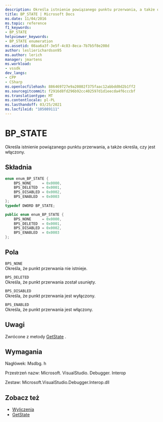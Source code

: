 ```yaml
---
description: Określa istnienie powiązanego punktu przerwania, a także określa, czy jest włączony.
title: BP_STATE | Microsoft Docs
ms.date: 11/04/2016
ms.topic: reference
f1_keywords:
- BP_STATE
helpviewer_keywords:
- BP_STATE enumeration
ms.assetid: 08aa6a3f-3e5f-4c83-8eca-7b7b5f8e208d
author: leslierichardson95
ms.author: lerich
manager: jmartens
ms.workload:
- vssdk
dev_langs:
- CPP
- CSharp
ms.openlocfilehash: 886469727e9a20802f375faac12abbdd0d2b1ff2
ms.sourcegitcommit: f2916d8fd296b92cc402597d1d1eecda4f6cccbf
ms.translationtype: MT
ms.contentlocale: pl-PL
ms.lasthandoff: 03/25/2021
ms.locfileid: "105089111"
---
```

# <a name="bp_state"></a>BP_STATE
Określa istnienie powiązanego punktu przerwania, a także określa, czy jest włączony.

## <a name="syntax"></a>Składnia

```cpp
enum enum_BP_STATE {
    BPS_NONE     = 0x0000,
    BPS_DELETED  = 0x0001,
    BPS_DISABLED = 0x0002,
    BPS_ENABLED  = 0x0003
};
typedef DWORD BP_STATE;
```

```csharp
public enum enum_BP_STATE {
    BPS_NONE     = 0x0000,
    BPS_DELETED  = 0x0001,
    BPS_DISABLED = 0x0002,
    BPS_ENABLED  = 0x0003
};
```

## <a name="fields"></a>Pola
`BPS_NONE`\
Określa, że punkt przerwania nie istnieje.

`BPS_DELETED`\
Określa, że punkt przerwania został usunięty.

`BPS_DISABLED`\
Określa, że punkt przerwania jest wyłączony.

`BPS_ENABLED`\
Określa, że punkt przerwania jest włączony.

## <a name="remarks"></a>Uwagi
Zwrócone z metody [GetState](../../../extensibility/debugger/reference/idebugboundbreakpoint2-getstate.md) .

## <a name="requirements"></a>Wymagania
Nagłówek: Msdbg. h

Przestrzeń nazw: Microsoft. VisualStudio. Debugger. Interop

Zestaw: Microsoft.VisualStudio.Debugger.Interop.dll

## <a name="see-also"></a>Zobacz też
- [Wyliczenia](../../../extensibility/debugger/reference/enumerations-visual-studio-debugging.md)
- [GetState](../../../extensibility/debugger/reference/idebugboundbreakpoint2-getstate.md)
